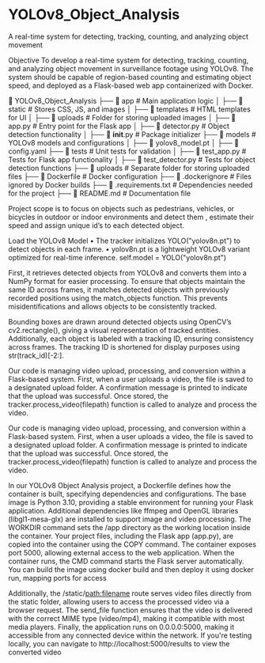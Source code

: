 # YOLOv8_Object_Analysis
A real-time system for detecting, tracking, counting, and analyzing object movement

Objective
To develop a real-time system for detecting, tracking, counting, and analyzing object movement in surveillance footage using YOLOv8. The system should be capable of region-based counting and estimating object speed, and deployed as a Flask-based web app containerized with Docker.

📂 YOLOv8_Object_Analysis
├── 📁 app                # Main application logic
│   ├── 📁 static        # Stores CSS, JS, and images
│   ├── 📁 templates     # HTML templates for UI
│   ├── 📁 uploads       # Folder for storing uploaded images
│   ├── 📄 app.py        # Entry point for the Flask app
│   ├── 📄 detector.py   # Object detection functionality
│   ├── 📄 __init__.py   # Package initializer
├── 📁 models             # YOLOv8 models and configurations
│   ├── 📄 yolov8_model.pt
│   ├── 📄 config.yaml
├── 📁 tests              # Unit tests for validation
│   ├── 📄 test_app.py    # Tests for Flask app functionality
│   ├── 📄 test_detector.py # Tests for object detection functions
├── 📁 uploads            # Separate folder for storing uploaded files
├── 📄 Dockerfile         # Docker configuration
├── 📄 .dockerignore      # Files ignored by Docker builds
├── 📄 .requirements.txt  # Dependencies needed for the project
├── 📄 README.md          # Documentation file

Project scope is to focus on objects such as pedestrians, vehicles, or bicycles in outdoor or indoor environments and detect them , estimate their speed and assign unique id’s to each detected object.

Load the YOLOv8 Model
•	The tracker initializes YOLO("yolov8n.pt") to detect objects in each frame.
•	yolov8n.pt is a lightweight YOLOv8 variant optimized for real-time inference.
self.model = YOLO("yolov8n.pt")

First, it retrieves detected objects from YOLOv8 and converts them into a NumPy format for easier processing. To ensure that objects maintain the same ID across frames, it matches detected objects with previously recorded positions using the match_objects function. This prevents misidentifications and allows objects to be consistently tracked.

Bounding boxes are drawn around detected objects using OpenCV’s cv2.rectangle(), giving a visual representation of tracked entities. Additionally, each object is labeled with a tracking ID, ensuring consistency across frames. The tracking ID is shortened for display purposes using str(track_id)[-2:].

Our code is managing video upload, processing, and conversion within a Flask-based system. First, when a user uploads a video, the file is saved to a designated upload folder. A confirmation message is printed to indicate that the upload was successful. Once stored, the tracker.process_video(filepath) function is called to analyze and process the video.

Our code is managing video upload, processing, and conversion within a Flask-based system. First, when a user uploads a video, the file is saved to a designated upload folder. A confirmation message is printed to indicate that the upload was successful. Once stored, the tracker.process_video(filepath) function is called to analyze and process the video.

In our YOLOv8 Object Analysis project, a Dockerfile defines how the container is built, specifying dependencies and configurations. The base image is Python 3.10, providing a stable environment for running your Flask application. Additional dependencies like ffmpeg and OpenGL libraries (libgl1-mesa-glx) are installed to support image and video processing. The WORKDIR command sets the /app directory as the working location inside the container. Your project files, including the Flask app (app.py), are copied into the container using the COPY command. The container exposes port 5000, allowing external access to the web application. When the container runs, the CMD command starts the Flask server automatically. You can build the image using docker build and then deploy it using docker run, mapping ports for access


Additionally, the /static/<path:filename> route serves video files directly from the static folder, allowing users to access the processed video via a browser request. The send_file function ensures that the video is delivered with the correct MIME type (video/mp4), making it compatible with most media players.
Finally, the application runs on 0.0.0.0:5000, making it accessible from any connected device within the network. If you're testing locally, you can navigate to http://localhost:5000/results to view the converted video

